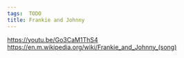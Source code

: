```yaml
---
tags:  TODO
title: Frankie and Johnny
---
```

https://youtu.be/Go3CaM1ThS4
https://en.m.wikipedia.org/wiki/Frankie_and_Johnny_(song)